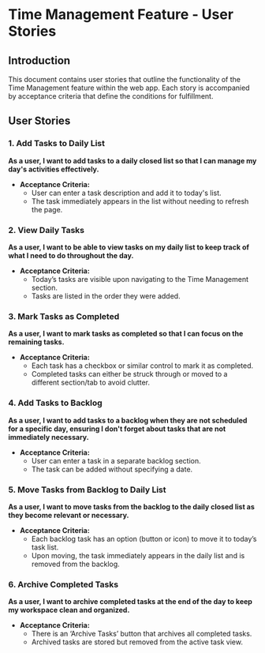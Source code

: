 # Time Management Feature - User Stories

## Introduction
This document contains user stories that outline the functionality of the Time Management feature within the web app. Each story is accompanied by acceptance criteria that define the conditions for fulfillment.

## User Stories

### 1. Add Tasks to Daily List
**As a user, I want to add tasks to a daily closed list so that I can manage my day's activities effectively.**
- **Acceptance Criteria:**
  - User can enter a task description and add it to today's list.
  - The task immediately appears in the list without needing to refresh the page.

### 2. View Daily Tasks
**As a user, I want to be able to view tasks on my daily list to keep track of what I need to do throughout the day.**
- **Acceptance Criteria:**
  - Today’s tasks are visible upon navigating to the Time Management section.
  - Tasks are listed in the order they were added.

### 3. Mark Tasks as Completed
**As a user, I want to mark tasks as completed so that I can focus on the remaining tasks.**
- **Acceptance Criteria:**
  - Each task has a checkbox or similar control to mark it as completed.
  - Completed tasks can either be struck through or moved to a different section/tab to avoid clutter.

### 4. Add Tasks to Backlog
**As a user, I want to add tasks to a backlog when they are not scheduled for a specific day, ensuring I don't forget about tasks that are not immediately necessary.**
- **Acceptance Criteria:**
  - User can enter a task in a separate backlog section.
  - The task can be added without specifying a date.

### 5. Move Tasks from Backlog to Daily List
**As a user, I want to move tasks from the backlog to the daily closed list as they become relevant or necessary.**
- **Acceptance Criteria:**
  - Each backlog task has an option (button or icon) to move it to today’s task list.
  - Upon moving, the task immediately appears in the daily list and is removed from the backlog.

### 6. Archive Completed Tasks
**As a user, I want to archive completed tasks at the end of the day to keep my workspace clean and organized.**
- **Acceptance Criteria:**
  - There is an ‘Archive Tasks’ button that archives all completed tasks.
  - Archived tasks are stored but removed from the active task view.
